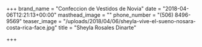 +++
brand_name = "Confeccion de Vestidos de Novia"
date = "2018-04-06T12:21:13+00:00"
masthead_image = ""
phone_number = "(506) 8496-9569"
teaser_image = "/uploads/2018/04/06/sheyla-vive-el-sueno-nosara-costa-rica-face.jpg"
title = "Sheyla Rosales Dinarte"

+++
